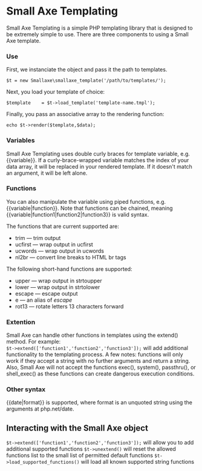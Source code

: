 # Small Axe Templating

Small Axe Templating is a simple PHP templating library that is designed to be extremely simple to use. There are three components to using a Small Axe template. 

### Use 

First, we instanciate the object and pass it the path to templates. 

``` $t = new Smallaxe\smallaxe_template('/path/to/templates/'); ```

Next, you load your template of choice: 

``` $template	 = $t->load_template('template-name.tmpl'); ```

Finally, you pass an associative array to the rendering function: 

``` echo $t->render($template,$data); ```

### Variables 

Small Axe Templating uses double curly braces for template variable, e.g. {{variable}}. If a curly-brace-wrapped variable matches the index of your data array, it will be replaced in your rendered template. If it doesn't match an argument, it will be left alone.  

### Functions 
You can also manipulate the variable using piped functions, e.g. {{variable|function}}. Note that functions can be chained, meaning {{variable|function1|function2|function3}} is valid syntax.  

The functions that are current supported are: 
* trim &mdash; trim output
* ucfirst &mdash; wrap output in ucfirst
* ucwords &mdash; wrap output in ucwords  
* nl2br &mdash; convert line breaks to HTML br tags

The following short-hand functions are supported: 
* upper &mdash; wrap output in strtoupper
* lower &mdash; wrap output in strtolower
* escape &mdash; escape output
* e &mdash; an alias of _escape_
* rot13 &mdash; rotate letters 13 characters forward

### Extention
Small Axe can handle other functions in templates using the extend() method. For example:  
``` $t->extend(['function1','function2','function3']); ``` 
will add additional functionality to the templating process. 
A few notes: functions will only work if they accept a string with no further arguments and return a string. Also, Small Axe will not accept the functions exec(), system(), passthru(), or shell_exec() as these functions can create dangerous execution conditions. 

### Other syntax
{{date|format}} is supported, where format is an unquoted string using the arguments at php.net/date.  

## Interacting with the Small Axe object
``` $t->extend(['function1','function2','function3']); ``` will allow you to add additional supported functions 
```$t->unextend()``` will reset the allowed functions list to the small list of permitted default functions 
```$t->load_supported_functions()``` will load all known supported string functions




